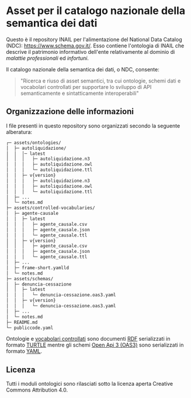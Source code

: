 # Asset per il catalogo nazionale della semantica dei dati
Questo è il repository INAIL per l'alimentazione del National Data Catalog (NDC): https://www.schema.gov.it/.
Esso contiene l'ontologia di INAIL che descrive il patrimonio informativo dell'ente relativamente al dominio di _malattie professionali_ ed  _infortuni_.

Il catalogo nazionale della semantica dei dati, o NDC, consente:
> "Ricerca e riuso di asset semantici, tra cui ontologie, schemi dati e vocabolari controllati per supportare lo sviluppo di API semanticamente e sintatticamente interoperabili"

## Organizzazione delle informazioni

I file presenti in questo repository sono organizzati secondo la seguente alberatura:

```bash
┌─ assets/ontologies/
│  ├─ autoliquidazione/
│  │  │─ latest
│  │  │   ├─ autoliquidazione.n3
│  │  │   ├─ autoliquidazione.owl
│  │  │   └─ autoliquidazione.ttl
│  │  ├─ v{version}
│  │  │   ├─ autoliquidazione.n3
│  │  │   ├─ autoliquidazione.owl
│  │  │   └─ autoliquidazione.ttl
│  ├─ ...
│  └─ notes.md
├─ assets/controlled-vocabularies/
│  ├─ agente-causale
│  │  ├─ latest
│  │  │   ├─ agente_causale.csv
│  │  │   ├─ agente_causale.json
│  │  │   └─ agente_causale.ttl
│  │  ├─ v{version}
│  │  │   ├─ agente_causale.csv
│  │  │   ├─ agente_causale.json
│  │  │   └─ agente_causale.ttl
│  ├─ ...
│  ├─ frame-short.yamlld
│  └─ notes.md
├─ assets/schemas/
│  ├─ denuncia-cessazione
│  │  ├─ latest
│  │  │   └─ denuncia-cessazione.oas3.yaml
│  │  ├─ v{version}
│  │  │   └─ denuncia-cessazione.oas3.yaml
│  ├─ ...
│  └─ notes.md
├─ README.md
└─ publiccode.yaml
```

Ontologie e [vocabolari controllati](https://www.agid.gov.it/it/dati/vocabolari-controllati) sono documenti [RDF](https://www.w3.org/RDF/) serializzati in formato [TURTLE](https://www.w3.org/TR/turtle/) mentre gli schemi  [Open Api 3 (OAS3)](https://spec.openapis.org/oas/v3.1.0) sono serializzati in formato [YAML](https://yaml.org/).

## Licenza
Tutti i moduli ontologici sono rilasciati sotto la licenza aperta Creative Commons Attribution 4.0.
